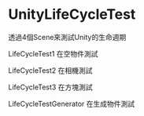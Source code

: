 # UnityLifeCycleTest

透過4個Scene來測試Unity的生命週期

LifeCycleTest1 在空物件測試

LifeCycleTest2 在相機測試

LifeCycleTest3 在方塊測試

LifeCycleTestGenerator 在生成物件測試

